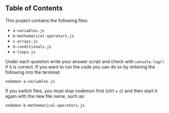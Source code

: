 ## Table of Contents ##

This project contains the following files:
* `a-variables.js`
* `b-mathematical-operators.js`
* `c-arrays.js`
* `d-conditionals.js`
* `e-loops.js`

Under each question write your answer script and check with `console.log()` if it is correct.
If you want to run the code you can do so by entering the following into the terminal:

`nodemon a-variables.js`

If you switch files, you must stop nodemon first (ctrl + c) and then start it again with the new file name, such as:

`nodemon b-mathematical-operators.js`
